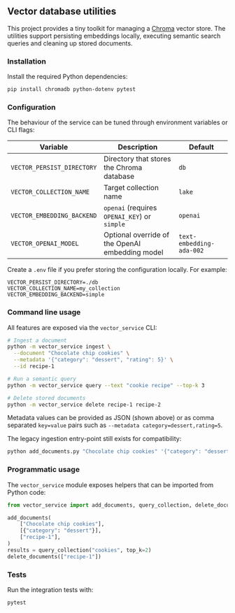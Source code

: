 ## Vector database utilities

This project provides a tiny toolkit for managing a [Chroma](https://docs.trychroma.com/)
vector store.  The utilities support persisting embeddings locally, executing
semantic search queries and cleaning up stored documents.

### Installation

Install the required Python dependencies:

```bash
pip install chromadb python-dotenv pytest
```

### Configuration

The behaviour of the service can be tuned through environment variables or CLI
flags:

| Variable | Description | Default |
| --- | --- | --- |
| `VECTOR_PERSIST_DIRECTORY` | Directory that stores the Chroma database | `db` |
| `VECTOR_COLLECTION_NAME` | Target collection name | `lake` |
| `VECTOR_EMBEDDING_BACKEND` | `openai` (requires `OPENAI_KEY`) or `simple` | `openai` |
| `VECTOR_OPENAI_MODEL` | Optional override of the OpenAI embedding model | `text-embedding-ada-002` |

Create a `.env` file if you prefer storing the configuration locally.  For
example:

```
VECTOR_PERSIST_DIRECTORY=./db
VECTOR_COLLECTION_NAME=my_collection
VECTOR_EMBEDDING_BACKEND=simple
```

### Command line usage

All features are exposed via the `vector_service` CLI:

```bash
# Ingest a document
python -m vector_service ingest \
  --document "Chocolate chip cookies" \
  --metadata '{"category": "dessert", "rating": 5}' \
  --id recipe-1

# Run a semantic query
python -m vector_service query --text "cookie recipe" --top-k 3

# Delete stored documents
python -m vector_service delete recipe-1 recipe-2
```

Metadata values can be provided as JSON (shown above) or as comma separated
`key=value` pairs such as `--metadata category=dessert,rating=5`.

The legacy ingestion entry-point still exists for compatibility:

```bash
python add_documents.py "Chocolate chip cookies" '{"category": "dessert"}' recipe-1
```

### Programmatic usage

The `vector_service` module exposes helpers that can be imported from Python
code:

```python
from vector_service import add_documents, query_collection, delete_documents

add_documents(
    ["Chocolate chip cookies"],
    [{"category": "dessert"}],
    ["recipe-1"],
)
results = query_collection("cookies", top_k=2)
delete_documents(["recipe-1"])
```

### Tests

Run the integration tests with:

```bash
pytest
```